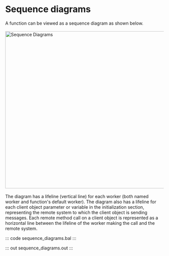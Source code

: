 # Sequence diagrams

A function can be viewed as a sequence diagram as shown below.
<br/><br/>
<img src="/learn/by-example/images/sequence-diagram.png" alt="Sequence Diagrams" width="600" height="500">
<br/><br/>
The diagram has a lifeline (vertical line) for each worker (both named 
worker and function's default worker).
The diagram also has a lifeline for each client object parameter or variable in 
the initialization section, representing the remote system to which the client 
object is sending messages.
Each remote method call on a client object is represented as a horizontal line
between the lifeline of the worker making the call and the remote system.

::: code sequence_diagrams.bal :::

::: out sequence_diagrams.out :::